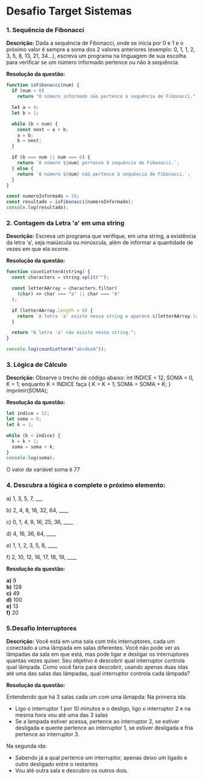 
# Desafio Target Sistemas

### 1. Sequência de Fibonacci

**Descrição:** Dada a sequência de Fibonacci, onde se inicia por 0 e 1 e o próximo valor é sempre a soma dos 2 valores anteriores (exemplo: 0, 1, 1, 2, 3, 5, 8, 13, 21, 34...), escreva um programa na linguagem de sua escolha para verificar se um número informado pertence ou não à sequência.

**Resolução da questão:**

```javascript
function isFibonacci(num) {
  if (num < 0)
    return "O número informado não pertence à sequência de Fibonacci.";

  let a = 0;
  let b = 1;

  while (b < num) {
    const next = a + b;
    a = b;
    b = next;
  }

  if (b === num || num === 0) {
    return `O número ${num} pertence à sequência de Fibonacci.`;
  } else {
    return `O número ${num} não pertence à sequência de Fibonacci.`;
  }
}

const numeroInformado = 24;
const resultado = isFibonacci(numeroInformado);
console.log(resultado);
```

### 2. Contagem da Letra 'a' em uma string

**Descrição:**  Escreva um programa que verifique, em uma string, a existência da letra ‘a’, seja maiúscula ou minúscula, além de informar a quantidade de vezes em que ela ocorre.

**Resolução da questão:**

```javascript
function countLetterA(string) {
  const characters = string.split("");

  const letterAArray = characters.filter(
    (char) => char === "a" || char === "A"
  );

  if (letterAArray.length > 0) {
    return `A letra 'a' existe nessa string e aparece ${letterAArray.length} vezes.`;
  }

  return "A letra 'a' não existe nessa string.";
}

console.log(countLetterA("abcdeaA"));
```

### 3. Lógica de Cálculo

**Descrição:** Observe o trecho de código abaixo: int INDICE = 12, SOMA = 0, K = 1; enquanto K < INDICE faça { K = K + 1; SOMA = SOMA + K; } imprimir(SOMA);

**Resolução da questão:**

```javascript
let indice = 12;
let soma = 0;
let k = 1;

while (k < indice) {
  k = k + 1;
  soma = soma + k;
}
console.log(soma);
```
O valor da variável soma é 77

### 4. Descubra a lógica e complete o próximo elemento:

a) 1, 3, 5, 7, ___

b) 2, 4, 8, 16, 32, 64, ____

c) 0, 1, 4, 9, 16, 25, 36, ____

d) 4, 16, 36, 64, ____

e) 1, 1, 2, 3, 5, 8, ____

f) 2, 10, 12, 16, 17, 18, 19, ____

**Resolução da questão:**

 **a)** 9  
 **b)** 128  
 **c)** 49  
 **d)** 100  
 **e)** 13  
 **f)** 20

### 5.Desafio Interruptores

**Descrição:** Você está em uma sala com três interruptores, cada um conectado a uma lâmpada em salas diferentes. Você não pode ver as lâmpadas da sala em que está, mas pode ligar e desligar os interruptores quantas vezes quiser. Seu objetivo é descobrir qual interruptor controla qual lâmpada. Como você faria para descobrir, usando apenas duas idas até uma das salas das lâmpadas, qual interruptor controla cada lâmpada?  

**Resolução da questão:** 

Entendendo que há 3 salas cada um com uma lâmapda:
Na primeira ida:

- Ligo o interruptor  1 por 10 minutos e o desligo, ligo o interruptor 2 e na mesma hora vou até uma das 3 salas
- Se a lampada estiver acessa, pertence ao interruptor 2, se estiver desligada e quente pertence ao interruptor 1, se estiver desligada e fria pertence ao interruptor 3.

Na segunda ida:
- Sabendo já a qual pertence um interruptor, apenas deixo um ligado e outro desligado entre o restantes
- Vou até outra sala e descubro os outros dois.
